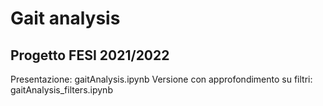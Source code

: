 # Gait analysis
## Progetto FESI 2021/2022
Presentazione: gaitAnalysis.ipynb
Versione con approfondimento su filtri: gaitAnalysis_filters.ipynb
